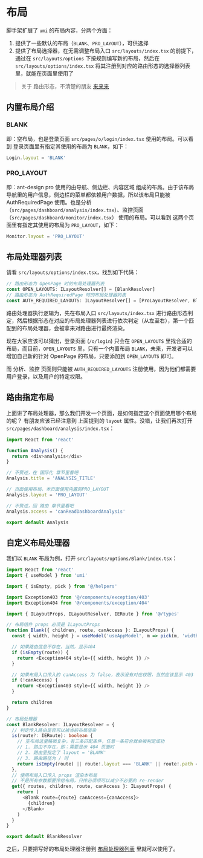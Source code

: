 # 布局

脚手架扩展了 `umi` 的布局内容，分两个方面：

1. 提供了一些默认的布局（`BLANK`、`PRO_LAYOUT`），可供选择
2. 提供了布局选择器，在无需调整布局入口 `src/layouts/index.tsx` 的前提下，通过在 `src/layouts/options` 下按规则编写新的布局，然后在 `src/layouts/options/index.tsx` 将其注册到对应的路由形态的选择器列表里，就能在页面里使用了

> 关于 路由形态，不清楚的朋友 [来来来](/guide/route.md)

## 内置布局介绍

### BLANK

即：空布局，也是登录页面 `src/pages/o/login/index.tsx` 使用的布局。可以看到 登录页面里有指定其使用的布局为 `BLANK`，如下：

```typescript
Login.layout = 'BLANK'
```

### PRO_LAYOUT

即：ant-design pro 使用的由导航、侧边栏、内容区域 组成的布局。由于该布局导航里的用户信息，侧边栏的菜单都依赖用户数据，所以该布局只能被 AuthRequiredPage 使用。也是分析（`src/pages/dashboard/analysis/index.tsx`）、监控页面（`src/pages/dashboard/monitor/index.tsx`） 使用的布局。可以看到 这两个页面里有指定其使用的布局为 `PRO_LAYOUT`，如下：

```typescript
Monitor.layout = 'PRO_LAYOUT'
```

## 布局处理器列表

请看 `src/layouts/options/index.tsx`，找到如下代码：

```typescript
// 路由形态为 OpenPage 时的布局处理器列表
const OPEN_LAYOUTS: ILayoutResolver[] = [BlankResolver]
// 路由形态为 AuthRequiredPage 时的布局处理器列表
const AUTH_REQUIRED_LAYOUTS: ILayoutResolver[] = [ProLayoutResolver, BlankResolver]
```

路由处理器执行逻辑为，先在布局入口 `src/layouts/index.tsx` 进行路由形态判定，然后根据形态在对应的布局处理器列表进行依次判定（从左至右），第一个匹配到的布局处理器，会被拿来对路由进行最终渲染。

现在大家应该可以猜出，登录页面 (`/o/login`) 只会在 `OPEN_LAYOUTS` 里找合适的布局，而目前，`OPEN_LAYOUTS` 里，只有一个内置布局 `BLANK`，未来，开发者可以增加自己新的针对 OpenPage 的布局，只要添加到 `OPEN_LAYOUTS` 即可。

而 分析、监控 页面则只能被 `AUTH_REQUIRED_LAYOUTS` 注册使用，因为他们都需要用户登录，以及用户的特定权限。

## 路由指定布局

上面讲了布局处理器，那么我们开发一个页面，是如何指定这个页面使用哪个布局的呢？ 有朋友应该已经注意到 上面提到的 `layout` 属性。没错，让我们再次打开 `src/pages/dashboard/analysis/index.tsx`：

```typescript
import React from 'react'

function Analysis() {
  return <div>analysis</div>
}

// 不赘述，在 国际化 章节里看吧
Analysis.title = 'ANALYSIS_TITLE'

// 页面使用布局，本页面使用内置的PRO_LAYOUT
Analysis.layout = 'PRO_LAYOUT'

// 不赘述，回 路由 章节里看吧
Analysis.access = 'canReadDashboardAnalysis'

export default Analysis
```

## 自定义布局处理器

我们以 `BLANK` 布局为例，打开 `src/layouts/options/Blank/index.tsx`：

```typescript
import React from 'react'
import { useModel } from 'umi'

import { isEmpty, pick } from '@/helpers'

import Exception403 from '@/components/exception/403'
import Exception404 from '@/components/exception/404'

import { ILayoutProps, ILayoutResolver, IERoute } from '@/types'

// 布局组件 props 必须是 ILayoutProps
function Blank({ children, route, canAccess }: ILayoutProps) {
  const { width, height } = useModel('useAppModel', m => pick(m, 'width', 'height'))

  // 如果路由信息不存在，当然，显示404
  if (isEmpty(route)) {
    return <Exception404 style={{ width, height }} />
  }

  // 如果布局入口传入的 canAccess 为 false，表示没有对应权限，当然应该显示 403
  if (!canAccess) {
    return <Exception403 style={{ width, height }} />
  }

  return children
}

// 布局处理器
const BlankResolver: ILayoutResolver = {
  // 判定传入路由是否可以被当前布局渲染
  is(route?: IERoute): boolean {
    // 空布局这里略微复杂，有三条匹配条件，任意一条符合就会被判定成功
    // 1. 路由不存在，即：需要显示 404 页面时
    // 2. 路由里指定了 layout = 'BLANK'
    // 3. 路由路径为 / 时
    return isEmpty(route) || route!.layout === 'BLANK' || route!.path === '/'
  },
  // 使用布局入口传入 props 渲染本布局
  // 不是所有参数都要传给布局，只传必须项可以减少不必要的 re-render
  get({ routes, children, route, canAccess }: ILayoutProps) {
    return (
      <Blank route={route} canAccess={canAccess}>
        {children}
      </Blank>
    )
  }
}

export default BlankResolver
```

之后，只要把写好的布局处理器注册到 [布局处理器列表](/guide/layout.md#布局处理器列表) 里就可以使用了。
